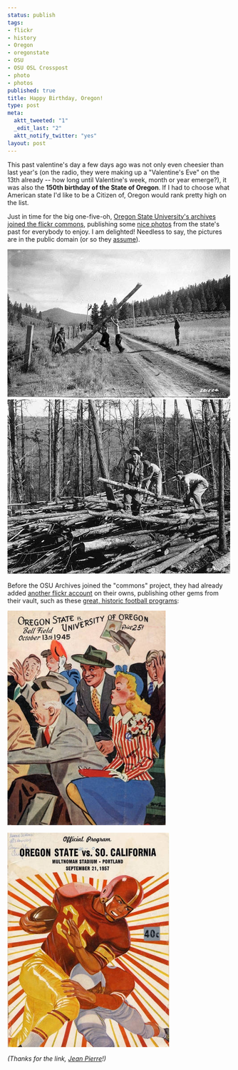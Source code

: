 ```yaml
--- 
status: publish
tags: 
- flickr
- history
- Oregon
- oregonstate
- OSU
- OSU OSL Crosspost
- photo
- photos
published: true
title: Happy Birthday, Oregon!
type: post
meta: 
  aktt_tweeted: "1"
  _edit_last: "2"
  aktt_notify_twitter: "yes"
layout: post
---
```

This past valentine's day a few days ago was not only even cheesier than last year's (on the radio, they were making up a "Valentine's Eve" on the 13th already -- how long until Valentine's week, month or year emerge?), it was also the <strong>150th birthday of the State of Oregon</strong>. If I had to choose what American state I'd like to be a Citizen of, Oregon would rank pretty high on the list.

Just in time for the big one-five-oh, <a href="http://blog.flickr.net/en/2009/02/14/happy-150th-birthday-oregon/">Oregon State University's archives joined the flickr commons</a>, publishing some <a href="http://www.flickr.com/photos/osucommons/">nice photos</a> from the state's past for everybody to enjoy. I am delighted! Needless to say, the pictures are in the public domain (or so they <a href="http://osulibrary.oregonstate.edu/archives/FlickrCommonsNoKnownCopyrightsRestrictions.html">assume</a>).

<img src="/media/wp/2009/02/oregon-birthday-1.jpg" alt="Oregon Birthday" title="Oregon Birthday" width="500" height="333" class="alignnone size-full wp-image-2037" />

<img src="/media/wp/2009/02/oregon-birthday-2.jpg" alt="Oregon Birthday" title="Oregon Birthday" width="500" height="391" class="alignnone size-full wp-image-2038" />

Before the OSU Archives joined the "commons" project, they had already added <a href="http://flickr.com/photos/osuarchives/">another flickr account</a> on their owns, publishing other gems from their vault, such as these <a href="http://flickr.com/photos/osuarchives/sets/72157609294932130/">great, historic football programs</a>:

<a href="http://flickr.com/photos/osuarchives/3038909817/"><img src="/media/wp/2009/02/osu-civil-war-poster.jpg" alt="OSU Civil War Program, 1945" title="OSU Civil War Program, 1945" width="355" height="480" class="alignnone size-full wp-image-2039" /></a>

<a href="http://flickr.com/photos/osuarchives/3038909857/"><img src="/media/wp/2009/02/osu-vs-usc.jpg" alt="OSU vs. USC, 1957" title="OSU vs. USC, 1957" width="363" height="480" class="alignnone size-full wp-image-2040" /></a>

<em>(Thanks for the link, <a href="http://blog.jeanpierre.de">Jean Pierre</a>!)</em>
